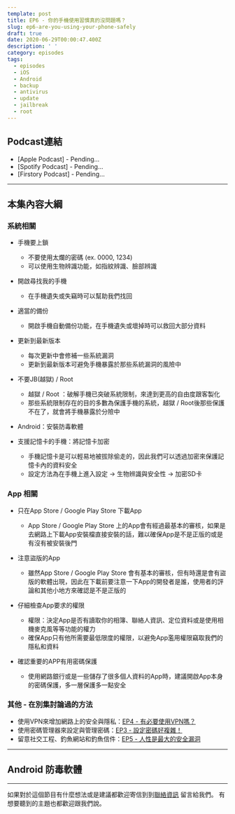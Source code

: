 ```yaml
---
template: post
title: EP6 - 你的手機使用習慣真的沒問題嗎？
slug: ep6-are-you-using-your-phone-safely
draft: true
date: 2020-06-29T00:00:47.400Z
description: ' '
category: episodes
tags:
  - episodes
  - iOS
  - Android
  - backup
  - antivirus
  - update
  - jailbreak
  - root
---
```

## Podcast連結

* \[Apple Podcast] - Pending...
* \[Spotify Podcast] - Pending...
* \[Firstory Podcast] - Pending...

- - -

## 本集內容大綱

### 系統相關

* 手機要上鎖

  * 不要使用太爛的密碼 (ex. 0000, 1234)
  * 可以使用生物辨識功能，如指紋辨識、臉部辨識
* 開啟尋找我的手機

  * 在手機遺失或失竊時可以幫助我們找回
* 適當的備份

  * 開啟手機自動備份功能，在手機遺失或壞掉時可以救回大部分資料
* 更新到最新版本

  * 每次更新中會修補一些系統漏洞
  * 更新到最新版本可避免手機暴露於那些系統漏洞的風險中
* 不要JB(越獄) / Root

  * 越獄 / Root ：破解手機已突破系統限制，來達到更高的自由度跟客製化
  * 那些系統限制存在的目的多數為保護手機的系統，越獄 / Root後那些保護不在了，就會將手機暴露於分險中
* Android：安裝防毒軟體
* 支援記憶卡的手機：將記憶卡加密

  * 手機記憶卡是可以輕易地被拔除偷走的，因此我們可以透過加密來保護記憶卡內的資料安全
  * 設定方法為在手機上進入設定 → 生物辨識與安全性 → 加密SD卡

### App 相關

* 只在App Store / Google Play Store 下載App

  * App Store / Google Play Store 上的App會有經過最基本的審核，如果是去網路上下載App安裝檔直接安裝的話，難以確保App是不是正版的或是有沒有被安裝後門
* 注意盜版的App

  * 雖然App Store / Google Play Store 會有基本的審核，但有時還是會有盜版的軟體出現，因此在下載前要注意一下App的開發者是誰，使用者的評論和其他小地方來確認是不是正版的
* 仔細檢查App要求的權限

  * 權限：決定App是否有讀取你的相簿、聯絡人資訊、定位資料或是使用相機麥克風等等功能的權力
  * 確保App只有他所需要最低限度的權限，以避免App濫用權限竊取我們的隱私和資料
* 確認重要的APP有用密碼保護

  * 使用網路銀行或是一些儲存了很多個人資料的App時，建議開啟App本身的密碼保護，多一層保護多一點安全

### 其他 - 在別集討論過的方法

* 使用VPN來增加網路上的安全與隱私：[EP4 - 有必要使用VPN嗎？](/posts/ep4-do-we-need-vpn)
* 使用密碼管理器來設定與管理密碼：[EP3 - 設定密碼好複雜！](/posts/EP3-why-does-password-has-to-be-so-complicated)
* 留意社交工程、釣魚網站和釣魚信件：[EP5 - 人性是最大的安全漏洞](/posts/ep5-the-greatest-vulnerability-is-you-and-me)

- - -

## Android 防毒軟體

- - -

如果對於這個節目有什麼想法或是建議都歡迎寄信到到[聯絡資訊](/pages/contacts) 留言給我們。 有想要聽到的主題也都歡迎跟我們說。